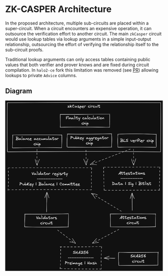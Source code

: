 # ZK-CASPER Architecture

In the proposed architecture, multiple sub-circuits are placed within a super-circuit. When a circuit encounters an expensive operation, it can outsource the verification effort to another circuit. The main `zkCasper` circuit would use lookup tables via lookup arguments in a simple input-output relationship, outsourcing the effort of verifying the relationship itself to the sub-circuit proofs.

Traditional lookup arguments can only access tables containing public values that both verifier and prover knows and are fixed during circuit compilation. In `halo2-ce` fork this limitation was removed (see [PR](https://github.com/privacy-scaling-explorations/halo2/pull/8)) allowing lookups to private `Advice` columns.

## Diagram

![Architecture Diagram](./diagrams/architecture.png)